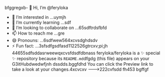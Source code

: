 bfggregxb- 👋 Hi, I’m @feryloka
- 👀 I’m interested in ...uymjh
- 🌱 I’m currently learning ...sdf
- 💞️ I’m looking to collaborate on ...65sdftrdsfbfd
- 📫 How to reach me ...gre
- 😄 Pronouns: ...6sdfwew564xcvsdghdsdv
- ⚡ Fun fact: ...3sfsdfgsdfasd1122526gtrcxv;pi;jh
44655sdfsddasrweewqxcvsfdsdfdbnass
feryloka/feryloka is a ✨ special ✨ repository because its `README.md`dfgdg (this file) appears on your G3itHubdwedwfjnh dssdds.bggfdhd
You can click the Preview link to take a look at your changes.4xcvcxv
--->222cvfsdd
fh453
bgffgf
